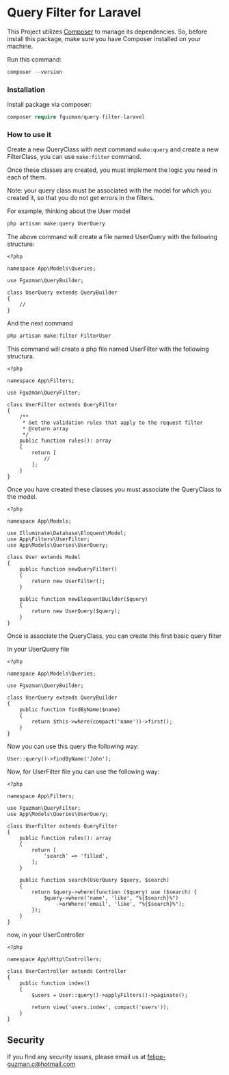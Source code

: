 # Query Filter for Laravel

This Project utilizes [Composer](https://getcomposer.org/) to manage its dependencies. So, before install this package, make sure you have Composer installed on your machine.

Run this command:
```php
composer --version
```
### Installation

Install package via composer:

```php
composer require fguzman/query-filter-laravel
```
### How to use it

Create a new QueryClass with next command `make:query` and create a new FilterClass, you can use `make:filter` command.

Once these classes are created, you must implement the logic you need in each of them.

Note: your query class must be associated with the model for which you created it, so that you do not get errors in the filters.

For example, thinking about the User model

```php
php artisan make:query UserQuery
```
The above command will create a file named UserQuery with the following structure:

```
<?php

namespace App\Models\Queries;

use Fguzman\QueryBuilder;

class UserQuery extends QueryBuilder
{
    //
}
```

And the next command 

```php
php artisan make:filter FilterUser
```

This command will create a php file named UserFilter with the following structura.
```
<?php

namespace App\Filters;

use Fguzman\QueryFilter;

class UserFilter extends QueryFilter
{
    /**
     * Get the validation rules that apply to the request filter
     * @return array
     */
    public function rules(): array
    {
        return [
            //
        ];
    }
}
```
Once you have created these classes you must associate the QueryClass to the model.

```
<?php

namespace App\Models;

use Illuminate\Database\Eloquent\Model;
use App\Filters\UserFilter;
use App\Models\Queries\UserQuery;

class User extends Model
{
    public function newQueryFilter()
    {
        return new UserFilter();
    }

    public function newEloquentBuilder($query)
    {
        return new UserQuery($query);
    }
}
```

Once is associate the QueryClass, you can create this first basic query filter

In your UserQuery file
```
<?php

namespace App\Models\Queries;

use Fguzman\QueryBuilder;

class UserQuery extends QueryBuilder
{
    public function findByName($name)
    {
        return $this->where(compact('name'))->first();
    }
}
```
Now you can use this query the following way:
```
User::query()->findByName('John');
```
Now, for UserFilter file you can use the following way:

```
<?php

namespace App\Filters;

use Fguzman\QueryFilter;
use App\Models\Queries\UserQuery;

class UserFilter extends QueryFilter
{
    public function rules(): array
    {
        return [
            'search' => 'filled',
        ];
    }

    public function search(UserQuery $query, $search)
    {
        return $query->where(function ($query) use ($search) {
            $query->where('name', 'like', "%{$search}%")
                ->orWhere('email', 'like', "%{$search}%");
        });
    }
}

```
now, in your UserController

```
<?php

namespace App\Http\Controllers;

class UserController extends Controller
{
    public function index()
    {
        $users = User::query()->applyFilters()->paginate();

        return view('users.index', compact('users'));
    }
}
```

## Security

If you find any security issues, please email us at felipe-guzman.c@hotmail.com
